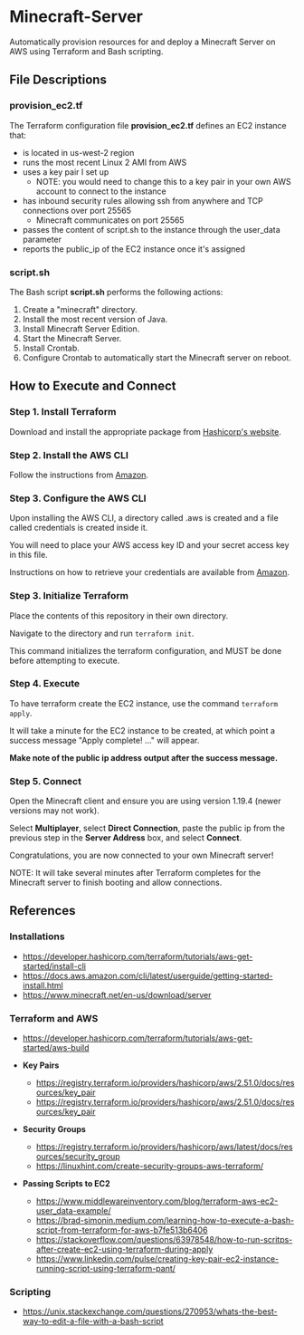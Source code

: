 # Minecraft-Server
Automatically provision resources for and deploy a Minecraft Server on AWS using Terraform and Bash scripting.

## File Descriptions
### provision_ec2.tf
The Terraform configuration file **provision_ec2.tf** defines an EC2 instance that:
  - is located in us-west-2 region
  - runs the most recent Linux 2 AMI from AWS
  - uses a key pair I set up 
      - NOTE: you would need to change this to a key pair in your own AWS account to connect to the instance
  - has inbound security rules allowing ssh from anywhere and TCP connections over port 25565 
      - Minecraft communicates on port 25565
  - passes the content of script.sh to the instance through the user_data parameter
  - reports the public_ip of the EC2 instance once it's assigned

### script.sh
The Bash script **script.sh** performs the following actions:
  1. Create a "minecraft" directory.
  2. Install the most recent version of Java.
  3. Install Minecraft Server Edition.
  4. Start the Minecraft Server.
  5. Install Crontab.
  6. Configure Crontab to automatically start the Minecraft server on reboot.

## How to Execute and Connect
### Step 1. Install Terraform
Download and install the appropriate package from [Hashicorp's website](https://developer.hashicorp.com/terraform/downloads).

### Step 2. Install the AWS CLI
Follow the instructions from [Amazon](https://docs.aws.amazon.com/cli/latest/userguide/getting-started-install.html).

### Step 3. Configure the AWS CLI

Upon installing the AWS CLI, a directory called .aws is created and a file called credentials is created inside it.

You will need to place your AWS access key ID and your secret access key in this file.

Instructions on how to retrieve your credentials are available from [Amazon](https://docs.aws.amazon.com/sdk-for-javascript/v2/developer-guide/getting-your-credentials.html).

### Step 3. Initialize Terraform

Place the contents of this repository in their own directory.

Navigate to the directory and run `terraform init`.

This command initializes the terraform configuration, and MUST be done before attempting to execute.

### Step 4. Execute

To have terraform create the EC2 instance, use the command `terraform apply`.

It will take a minute for the EC2 instance to be created, at which point a success message "Apply complete! ..." will appear.

**Make note of the public ip address output after the success message.**

### Step 5. Connect

Open the Minecraft client and ensure you are using version 1.19.4 (newer versions may not work).

Select **Multiplayer**, select **Direct Connection**, paste the public ip from the previous step in the **Server Address** box, and select **Connect**.

Congratulations, you are now connected to your own Minecraft server!

NOTE: It will take several minutes after Terraform completes for the Minecraft server to finish booting and allow connections.

## References

### Installations
- https://developer.hashicorp.com/terraform/tutorials/aws-get-started/install-cli
- https://docs.aws.amazon.com/cli/latest/userguide/getting-started-install.html
- https://www.minecraft.net/en-us/download/server

### Terraform and AWS
- https://developer.hashicorp.com/terraform/tutorials/aws-get-started/aws-build

- **Key Pairs**
  - https://registry.terraform.io/providers/hashicorp/aws/2.51.0/docs/resources/key_pair
  - https://registry.terraform.io/providers/hashicorp/aws/2.51.0/docs/resources/key_pair

- **Security Groups**
  - https://registry.terraform.io/providers/hashicorp/aws/latest/docs/resources/security_group
  - https://linuxhint.com/create-security-groups-aws-terraform/

- **Passing Scripts to EC2**
  - https://www.middlewareinventory.com/blog/terraform-aws-ec2-user_data-example/
  - https://brad-simonin.medium.com/learning-how-to-execute-a-bash-script-from-terraform-for-aws-b7fe513b6406
  - https://stackoverflow.com/questions/63978548/how-to-run-scritps-after-create-ec2-using-terraform-during-apply
  - https://www.linkedin.com/pulse/creating-key-pair-ec2-instance-running-script-using-terraform-pant/

### Scripting
- https://unix.stackexchange.com/questions/270953/whats-the-best-way-to-edit-a-file-with-a-bash-script
